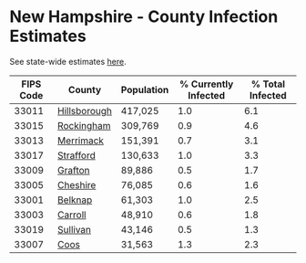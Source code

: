 # New Hampshire - County Infection Estimates

See state-wide estimates [here](/infections/us-nh).

|   FIPS Code |                       County |   Population |   % Currently Infected |   % Total Infected |
|-------------|------------------------------|--------------|------------------------|--------------------|
|       33011 | [Hillsborough](hillsborough) |      417,025 |                    1.0 |                6.1 |
|       33015 |     [Rockingham](rockingham) |      309,769 |                    0.9 |                4.6 |
|       33013 |       [Merrimack](merrimack) |      151,391 |                    0.7 |                3.1 |
|       33017 |       [Strafford](strafford) |      130,633 |                    1.0 |                3.3 |
|       33009 |           [Grafton](grafton) |       89,886 |                    0.5 |                1.7 |
|       33005 |         [Cheshire](cheshire) |       76,085 |                    0.6 |                1.6 |
|       33001 |           [Belknap](belknap) |       61,303 |                    1.0 |                2.5 |
|       33003 |           [Carroll](carroll) |       48,910 |                    0.6 |                1.8 |
|       33019 |         [Sullivan](sullivan) |       43,146 |                    0.5 |                1.3 |
|       33007 |                 [Coos](coos) |       31,563 |                    1.3 |                2.3 |